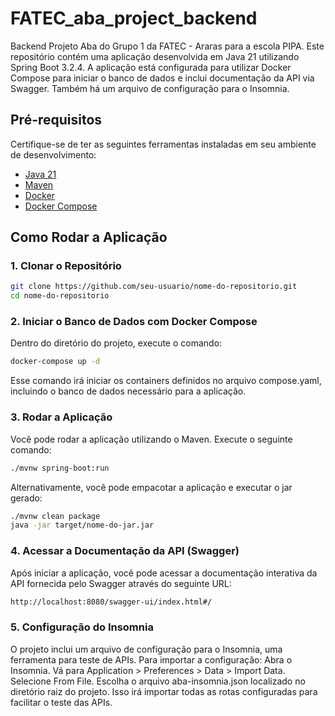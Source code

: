 # FATEC_aba_project_backend
Backend Projeto Aba do Grupo 1 da FATEC - Araras para a escola PIPA.
Este repositório contém uma aplicação desenvolvida em Java 21 utilizando Spring Boot 3.2.4. A aplicação está configurada para utilizar Docker Compose para iniciar o banco de dados e inclui documentação da API via Swagger. Também há um arquivo de configuração para o Insomnia.

## Pré-requisitos

Certifique-se de ter as seguintes ferramentas instaladas em seu ambiente de desenvolvimento:

- [Java 21](https://www.oracle.com/java/technologies/javase/jdk21-archive-downloads.html)
- [Maven](https://maven.apache.org/download.cgi)
- [Docker](https://www.docker.com/products/docker-desktop/)
- [Docker Compose](https://docs.docker.com/compose/install/)

## Como Rodar a Aplicação

### 1. Clonar o Repositório

```bash
git clone https://github.com/seu-usuario/nome-do-repositorio.git
cd nome-do-repositorio
```

### 2. Iniciar o Banco de Dados com Docker Compose
Dentro do diretório do projeto, execute o comando:

```bash
docker-compose up -d
```
Esse comando irá iniciar os containers definidos no arquivo compose.yaml, incluindo o banco de dados necessário para a aplicação.


### 3. Rodar a Aplicação
Você pode rodar a aplicação utilizando o Maven. Execute o seguinte comando:

```bash
./mvnw spring-boot:run
```
Alternativamente, você pode empacotar a aplicação e executar o jar gerado:

```bash
./mvnw clean package
java -jar target/nome-do-jar.jar
```


### 4. Acessar a Documentação da API (Swagger)
Após iniciar a aplicação, você pode acessar a documentação interativa da API fornecida pelo Swagger através do seguinte URL:

```bash
http://localhost:8080/swagger-ui/index.html#/
```

### 5. Configuração do Insomnia
O projeto inclui um arquivo de configuração para o Insomnia, uma ferramenta para teste de APIs. Para importar a configuração:
Abra o Insomnia.
Vá para Application > Preferences > Data > Import Data.
Selecione From File.
Escolha o arquivo aba-insomnia.json localizado no diretório raiz do projeto.
Isso irá importar todas as rotas configuradas para facilitar o teste das APIs.